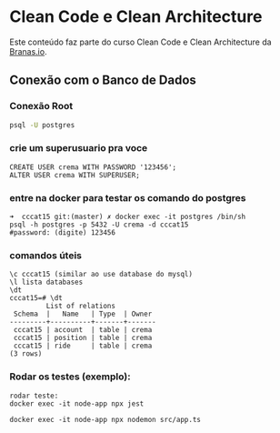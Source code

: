 # Clean Code e Clean Architecture

Este conteúdo faz parte do curso Clean Code e Clean Architecture da [Branas.io](https://branas.io).

## Conexão com o Banco de Dados

### Conexão Root

```bash
psql -U postgres
```



### crie um superusuario pra voce 
```
CREATE USER crema WITH PASSWORD '123456';
ALTER USER crema WITH SUPERUSER;
```

### entre na docker para testar os comando do postgres 
```
➜  cccat15 git:(master) ✗ docker exec -it postgres /bin/sh 
psql -h postgres -p 5432 -U crema -d cccat15
#password: (digite) 123456
```

### comandos úteis
```
\c cccat15 (similar ao use database do mysql)
\l lista databases
\dt
cccat15=# \dt
         List of relations
 Schema  |   Name   | Type  | Owner 
---------+----------+-------+-------
 cccat15 | account  | table | crema
 cccat15 | position | table | crema
 cccat15 | ride     | table | crema
(3 rows)
```

### Rodar os testes (exemplo):
```
rodar teste:
docker exec -it node-app npx jest
```

```
docker exec -it node-app npx nodemon src/app.ts
```